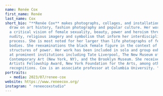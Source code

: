 ```yaml
---
name: Renée Cox
first_name: Renée
last_name: Cox
short_bio: "**Renée Cox** makes photographs, collages, and installations that
  draw on art history, fashion photography and popular culture. Her work invokes
  a critical vision of female sexuality, beauty, power and heroism through
  nudity, religious imagery and symbolism that inform her interdisciplinary
  process. She is most noted for her larger than life photographs of female
  bodies. She reexaminations the black female figure in the context of
  structures of power. Her work has been included in solo and group exhibitions
  at prominent institutions including Tate Liverpool, The New Museum of
  Contemporary Art (New York, NY), and the Brooklyn Museum. She received the
  Artists Fellowship Award, New York Foundation for the Arts, among other
  recognitions. Cox is an associate professor at Columbia University. "
portraits:
  - media: 2023/07/renee-cox
website: https://www.reneecox.org/
instagram: " reneecoxstudio"
---
```

